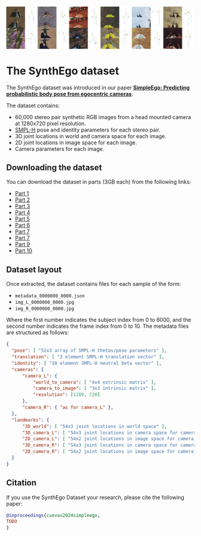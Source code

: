 ![SynthEgo dataset s](docs/img/dataset_samples.jpg)

# The SynthEgo dataset

The SynthEgo dataset was introduced in our paper [**SimpleEgo: Predicting probabilistic body pose from egocentric cameras**](https://microsoft.github.io/SimpleEgo/).

The dataset contains:

- 60,000 stereo pair synthetic RGB images from a head mounted camera at 1280x720 pixel resolution.
- [SMPL-H](https://mano.is.tue.mpg.de/) pose and identity parameters for each stereo pair.
- 3D joint locations in world and camera space for each image.
- 2D joint locations in image space for each image.
- Camera parameters for each image.

## Downloading the dataset

You can download the dataset in parts (3GB each) from the following links:

- [Part 1](https://facesyntheticspubwedata.blob.core.windows.net/3dv-2024/synth_ego_01.zip)
- [Part 2](https://facesyntheticspubwedata.blob.core.windows.net/3dv-2024/synth_ego_02.zip)
- [Part 3](https://facesyntheticspubwedata.blob.core.windows.net/3dv-2024/synth_ego_03.zip)
- [Part 4](https://facesyntheticspubwedata.blob.core.windows.net/3dv-2024/synth_ego_04.zip)
- [Part 5](https://facesyntheticspubwedata.blob.core.windows.net/3dv-2024/synth_ego_05.zip)
- [Part 6](https://facesyntheticspubwedata.blob.core.windows.net/3dv-2024/synth_ego_06.zip)
- [Part 7](https://facesyntheticspubwedata.blob.core.windows.net/3dv-2024/synth_ego_07.zip)
- [Part 7](https://facesyntheticspubwedata.blob.core.windows.net/3dv-2024/synth_ego_08.zip)
- [Part 9](https://facesyntheticspubwedata.blob.core.windows.net/3dv-2024/synth_ego_09.zip)
- [Part 10](https://facesyntheticspubwedata.blob.core.windows.net/3dv-2024/synth_ego_10.zip)

## Dataset layout

Once extracted, the dataset contains files for each sample of the form:

- `metadata_0000000_0000.json`
- `img_L_0000000_0000.jpg`
- `img_R_0000000_0000.jpg`

Where the first number indicates the subject index from 0 to 6000, and the second number indicates the frame index from 0 to 10.
The metadata files are structured as follows:

```json
{
  "pose": [ "52x3 array of SMPL-H thetas/pose parameters" ],
  "translation": [ "3 element SMPL-H translation vector" ],
  "identity": [ "10 element SMPL-H neutral beta vector" ],
  "cameras": {
      "camera_L": {
          "world_to_camera": [ "4x4 extrinsic matrix" ],
          "camera_to_image": [ "3x3 intrinsic matrix" ],
          "resolution": [1280, 720]
      },
      "camera_R": { "as for camera_L" },
  },
  "landmarks": {
      "3D_world": [ "54x3 joint locations in world space" ],
      "3D_camera_L": [ "54x3 joint locations in camera space for camera_L" ],
      "2D_camera_L": [ "54x2 joint locations in image space for camera_L" ],
      "3D_camera_R": [ "54x3 joint locations in camera space for camera_R" ],
      "2D_camera_R": [ "54x2 joint locations in image space for camera_R" ],
  }
}
```

## Citation

If you use the SynthEgo Dataset your research, please cite the following paper:

```bibtex
@inproceedings{cuevas2024simpleego,
TODO
}
```
